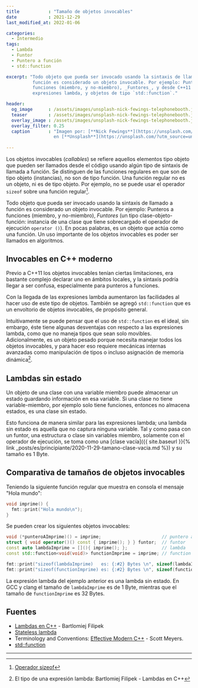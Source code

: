 ```yaml
---
title           : "Tamaño de objetos invocables"
date            : 2021-12-29
last_modified_at: 2022-01-06

categories:
  - Intermedio
tags:
  - Lambda
  - Funtor
  - Puntero a función
  - std::function

excerpt: "Todo objeto que pueda ser invocado usando la sintaxis de llamado a
          función es considerado un objeto invocable. Por ejemplo: Punteros a 
          funciones (miembro, y no-miembro), _Funtores_, y desde C++11 
          expresiones lambda, y objetos de tipo `std::function`."

header:
  og_image      : /assets/images/unsplash-nick-fewings-telephonebooth.jpg
  teaser        : /assets/images/unsplash-nick-fewings-telephonebooth.jpg
  overlay_image : /assets/images/unsplash-nick-fewings-telephonebooth.jpg
  overlay_filter: 0.25
  caption       : "Imagen por: [**Nick Fewings**](https://unsplash.com/@jannerboy62?utm_source=unsplash) 
                  en [**Unsplash**](https://unsplash.com/?utm_source=unsplash)"
  
---
```



Los objetos invocables (_callables_) se refiere aquellos elementos tipo objeto 
que pueden ser llamados desde el código usando algún tipo de sintaxis de llamada
a función. Se distinguen de las funciones regulares en que son de tipo objeto 
(instancias), no son de tipo función. Una función regular no es un objeto, ni 
es de tipo objeto. Por ejemplo, no se puede usar el operador `sizeof` sobre una
función regular[^sizeof].

Todo objeto que pueda ser invocado usando la sintaxis de llamado a función es
considerado un objeto invocable. Por ejemplo: Punteros a funciones (miembro, 
y no-miembro), _Funtores_ (un tipo clase-objeto-función: instancia de una clase
que tiene sobrecargado el operador de ejecución `operator ()`). En pocas
palabras, es un objeto que actúa como una función. Un uso importante de los
objetos invocables es poder ser llamados en algoritmos.


## Invocables en C++ moderno

Previo a C++11 los objetos invocables tenían ciertas limitaciones, era bastante
complejo declarar uno en ámbitos locales, y la sintaxis podría llegar a ser 
confusa, especialmente para punteros a funciones.

Con la llegada de las expresiones lambda aumentaron las facilidades al hacer
uso de este tipo de objetos. También se agregó `std::function` que es un 
envoltorio de objetos invocables, de propósito general.

Intuitivamente se puede pensar que el uso de `std::function` es el ideal, sin
embargo, éste tiene algunas desventajas con respecto a las expresiones lambda,
como que no maneja tipos que sean solo movibles. Adicionalmente, es un objeto
pesado porque necesita manejar todos los objetos invocables, y para hacer eso
requiere mecánicas internas avanzadas como manipulación de tipos o incluso
asignación de memoria dinámica[^cpplambdas18].


## Lambdas sin estado

Un objeto de una clase con una variable miembro puede almacenar un estado
guardando información en esa variable. Si una clase no tiene variable-miembro,
por ejemplo solo tiene funciones, entonces no almacena estados, es una clase 
sin estado.

Esto funciona de manera similar para las expresiones lambda; una lambda sin
estado es aquella que no captura ninguna variable. Tal y como pasa con un
funtor, una estructura o clase sin variables miembro, solamente con el operador
de ejecución, se toma como una [clase vacía]({{ site.baseurl }}{% link _posts/es/principiante/2020-11-29-tamano-clase-vacia.md %})
y su tamaño es 1 Byte.


## Comparativa de tamaños de objetos invocables

Teniendo la siguiente función regular que muestra en consola el mensaje
"Hola mundo":

```c++
void imprime() {
  fmt::print("Hola mundo\n");
}
```

Se pueden crear los siguientes objetos invocables:

```c++
void (*punteroAImprime)() = imprime;                       // puntero a función
struct { void operator()() const { imprime(); } } funtor;  // funtor
const auto lambdaImprime = [](){ imprime(); };             // lambda
const std::function<void(void)> functionImprime = imprime; // function

fmt::print("sizeof(lambdaImprime)   es: {:#2} Bytes \n", sizeof(lambdaImprime));
fmt::print("sizeof(functionImprime) es: {:#2} Bytes \n", sizeof(functionImprime));
```

La expresión lambda del ejemplo anterior es una lambda sin estado.
En GCC y clang el tamaño de `lambdaImprime` es de 1 Byte, mientras
que el tamaño de `functionImprime` es 32 Bytes.


## Fuentes

- [Lambdas en C++](https://leanpub.com/cpplambdaspanish) - Bartlomiej Filipek
- [Stateless lambda](https://www.modernescpp.com/index.php/more-lambdas-features-with-c-20)
- Terminology and Conventions: [Effective Modern C++](https://www.oreilly.com/library/view/effective-modern-c/9781491908419/) - Scott Meyers.
- [std::function](https://es.cppreference.com/w/cpp/utility/functional/function)

---

[^sizeof]: [Operador sizeof](https://es.cppreference.com/w/cpp/language/sizeof)
[^cpplambdas18]: El tipo de una expresión lambda: Bartlomiej Filipek - Lambdas en C++
